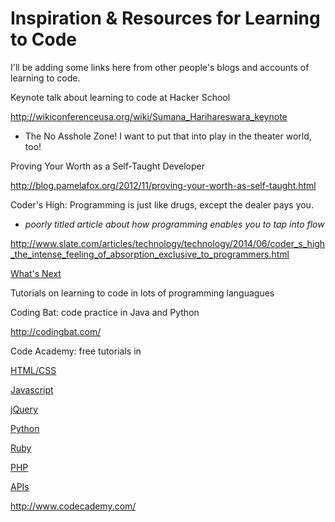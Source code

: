 # Inspiration & Resources for Learning to Code

I'll be adding some links here from other people's blogs and accounts of learning to code.

Keynote talk about learning to code at Hacker School

[](http://wikiconferenceusa.org/wiki/Sumana_Harihareswara_keynote)http://wikiconferenceusa.org/wiki/Sumana_Harihareswara_keynote

*   The No Asshole Zone!  I want to put that into play in the theater world, too!

Proving Your Worth as a Self-Taught Developer 

[](http://blog.pamelafox.org/2012/11/proving-your-worth-as-self-taught.html)http://blog.pamelafox.org/2012/11/proving-your-worth-as-self-taught.html

Coder's High: Programming is just like drugs, except the dealer pays you.

*   _poorly titled article about how programming enables you to tap into flow_

[](http://www.slate.com/articles/technology/technology/2014/06/coder_s_high_the_intense_feeling_of_absorption_exclusive_to_programmers.html)http://www.slate.com/articles/technology/technology/2014/06/coder_s_high_the_intense_feeling_of_absorption_exclusive_to_programmers.html

[What's Next](http://www.whatsnext.info/#/about)

Tutorials on learning to code in lots of programming languagues

Coding Bat: code practice in Java and Python

[](http://codingbat.com/)http://codingbat.com/

Code Academy: free tutorials in 

[HTML/CSS](http://www.codecademy.com/tracks/web)       

[Javascript](http://www.codecademy.com/tracks/javascript)       

[jQuery](http://www.codecademy.com/tracks/jquery)         

[Python](http://www.codecademy.com/tracks/python)         

[Ruby](http://www.codecademy.com/tracks/ruby)      

[PHP](http://www.codecademy.com/tracks/php)         

[APIs](http://www.codecademy.com/tracks/apis)

[](http://www.codecademy.com/)http://www.codecademy.com/